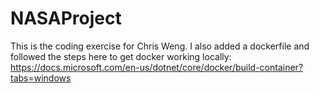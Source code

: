 # NASAProject

This is the coding exercise for Chris Weng. I also added a dockerfile and followed the steps here to get docker working locally: https://docs.microsoft.com/en-us/dotnet/core/docker/build-container?tabs=windows
